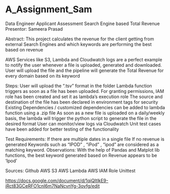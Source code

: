 # A_Assignment_Sam
Data Engineer Applicant Assessment
Search Engine based Total Revenue
Presentor: Sameera Prasad

Abstract:
This project calculates the revenue for the client getting from external Search Engines and which keywords are performing the best based on revenue

AWS Services like S3, Lambda and Cloudwatch logs are a perfect example to notify the user whenever a file is uploaded, generated and downloaded. 
User will upload the file and the pipeline will generate the Total Revenue for every domain based on its keyword

Steps:
User will upload the “.tsv” format in the folder
Lambda function triggers as soon as a file has been uploaded.
For granting permissions, IAM role has been created and set it as lambda’s execution role
The source and destination of the file has been declared in environment tags for security
Existing Dependencies / customized dependencies can be added to lambda function using a .zip file
As soon as a new file is uploaded on a daily/weekly basis, the lambda will trigger the python script to generate the file in the desired format
User can monitor/view logs via Cloudwatch 
Unit test cases have been added for better testing of the functionality

Test Requirements:
If there are multiple dates in a single file
If no revenue is generated
Keywords such as “IPOD” , “iPod” , “ipod” are considered as a matching keyword.
Observations:
With the help of Pandas and Matplot lib functions, the best keyword generated based on Revenue appears to be ‘Ipod’


Sources:
Github 
AWS S3
AWS Lambda
AWS IAM Role
Unittest

https://docs.google.com/document/d/1qiQltlkE9-iRct83GCeRFO1cnI6m7NaNcvnYg-3ovfg/edit
